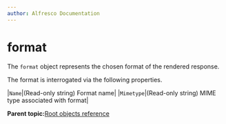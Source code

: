 ```yaml
---
author: Alfresco Documentation
---
```


# format

The `format` object represents the chosen format of the rendered response.

The format is interrogated via the following properties.

|`Name`|\(Read-only string\) Format name|
|`Mimetype`|\(Read-only string\) MIME type associated with format|

**Parent topic:**[Root objects reference](../references/api-ws-root-ref.md)

